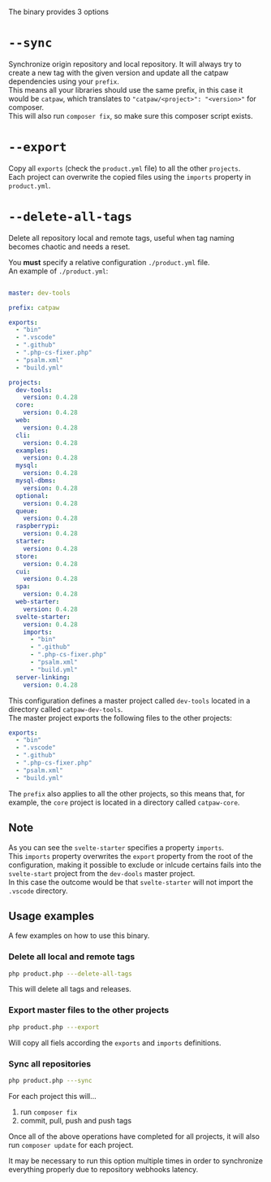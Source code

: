 The binary provides 3 options

# `--sync`<br/>
   Synchronize origin repository and local repository.
   It will always try to create a new tag with the given version and update all the catpaw dependencies using your `prefix`.<br/>
   This means all your libraries should use the same prefix, in this case it would be `catpaw`, which translates to `"catpaw/<project>": "<version>"` for composer.<br/>
   This will also run `composer fix`, so make sure this composer script exists.
#  `--export`<br/>
   Copy all `exports` (check the `product.yml` file) to all the other `projects`.<br/>
   Each project can overwrite the copied files using the `imports` property in `product.yml`.
# `--delete-all-tags`<br/>
   Delete all repository local and remote tags, useful when tag naming becomes chaotic and needs a reset.

You __must__ specify a relative configuration `./product.yml` file.<br/>
An example of `./product.yml`:
```yaml

master: dev-tools

prefix: catpaw

exports:
  - "bin"
  - ".vscode"
  - ".github"
  - ".php-cs-fixer.php"
  - "psalm.xml"
  - "build.yml"

projects:
  dev-tools:
    version: 0.4.28
  core:
    version: 0.4.28
  web:
    version: 0.4.28
  cli:
    version: 0.4.28
  examples:
    version: 0.4.28
  mysql:
    version: 0.4.28
  mysql-dbms:
    version: 0.4.28
  optional:
    version: 0.4.28
  queue:
    version: 0.4.28
  raspberrypi:
    version: 0.4.28
  starter:
    version: 0.4.28
  store:
    version: 0.4.28
  cui:
    version: 0.4.28
  spa:
    version: 0.4.28
  web-starter:
    version: 0.4.28
  svelte-starter:
    version: 0.4.28
    imports:
      - "bin"
      - ".github"
      - ".php-cs-fixer.php"
      - "psalm.xml"
      - "build.yml"
  server-linking:
    version: 0.4.28
```

This configuration defines a master project called `dev-tools` located in a directory called `catpaw-dev-tools`.<br/>
The master project exports the following files to the other projects:

```yaml
exports:
  - "bin"
  - ".vscode"
  - ".github"
  - ".php-cs-fixer.php"
  - "psalm.xml"
  - "build.yml"
```

The `prefix` also applies to all the other projects, so this means that, for example, the `core` project is located in a directory called `catpaw-core`.

## Note
As you can see the `svelte-starter` specifies a property `imports`.<br/>
This  `imports` property overwrites the `export` property from the root of the configuration, making it possible to exclude or  inlcude certains fails into the  `svelte-start` project from the `dev-dools` master project.<br/>
In this case the outcome would be that `svelte-starter` will not import the `.vscode` directory.

## Usage examples

A few examples on how to use this binary.

### Delete all local and remote tags
```bash
php product.php ---delete-all-tags
```
This will delete all tags and releases.


### Export master files to the other projects
```bash
php product.php ---export
```
Will copy all fiels according the `exports` and `imports` definitions.

### Sync all repositories
```bash
php product.php ---sync
```
For each project this will...
1. run `composer fix`
1. commit, pull, push and push tags

Once all of the above operations have completed for all projects, it will also run `composer update` for each project.

It may be necessary to run this option multiple times in order to synchronize everything properly due to repository webhooks latency.